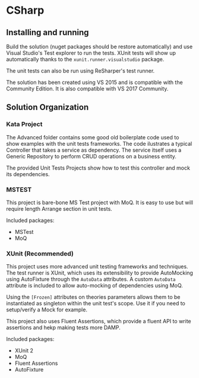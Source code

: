 # CSharp

## Installing and running

Build the solution (nuget packages should be restore automatically) and use Visual Studio's Test
explorer to run the tests. XUnit tests will show up automatically thanks to the `xunit.runner.visualstudio`
package.

The unit tests can also be run using ReSharper's test runner.

The solution has been created using VS 2015 and is compatible with the Community Edition.
It is also compatible with VS 2017 Community.

## Solution Organization

### Kata Project

The Advanced folder contains some good old boilerplate code used to show examples
with the unit tests frameworks. The code ilustrates a typical Controller that takes
a service as dependency. The service itself uses a Generic Repository to perform
CRUD operations on a business entity.

The provided Unit Tests Projects show how to test this controller and mock its
dependencies.

### MSTEST

This project is bare-bone MS Test project with MoQ. It is easy to use but will
require length Arrange section in unit tests.

Included packages:

* MSTest
* MoQ

### XUnit (Recommended)

This project uses more advanced unit testing frameworks and techniques.
The test runner is XUnit, which uses its extensibility to provide AutoMocking
using AutoFixture through the `AutoData` attributes. A custom `AutoData` attribute
is included to allow auto-mocking of dependencies using MoQ.

Using the `[Frozen]` attributes on theories parameters allows them to be instantiated
as singleton within the unit test's scope. Use it if you need to setup/verify a Mock for
example.

This project also uses Fluent Assertions, which provide a fluent API to write assertions
and hekp making tests more DAMP.

Included packages:

* XUnit 2
* MoQ
* Fluent Assertions
* AutoFixture